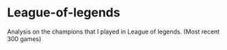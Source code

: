 # League-of-legends
Analysis on the champions that I played in League of legends. (Most recent 300 games)
